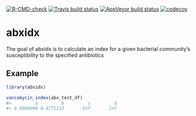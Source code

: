
<!-- badges: start -->

[![R-CMD-check](https://github.com/vitu1/abxidx/workflows/R-CMD-check/badge.svg)](https://github.com/vitu1/abxidx/actions)
[![Travis build
status](https://travis-ci.com/vitu1/abxidx.svg?branch=main)](https://travis-ci.com/vitu1/abxidx)
[![AppVeyor build
status](https://ci.appveyor.com/api/projects/status/github/vitu1/abxidx?branch=master&svg=true)](https://ci.appveyor.com/project/VincentTu/abxidx)
[![codecov](https://codecov.io/gh/vitu1/abxidx/branch/main/graph/badge.svg?token=DT24RLUIYT)](https://codecov.io/gh/vitu1/abxidx)
<!-- badges: end -->

# abxidx

The goal of abxidx is to calculate an index for a given bacterial
community’s susceptibility to the specified
antibiotics

<!-- ## Installation -->

<!-- You can install the released version of abxidx from [CRAN](https://CRAN.R-project.org) with: -->

<!-- ``` r -->

<!-- install.packages("abxidx") -->

<!-- ``` -->

## Example

``` r
library(abxidx)

vancomycin_index(abx_test_df)
#>         a         b         c         d 
#> 0.0000000 0.4771213      -Inf       Inf
```
